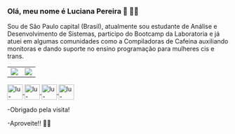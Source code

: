 ### Olá, meu nome é Luciana Pereira 👋 :woman_technologist:	

Sou de São Paulo capital (Brasil), atualmente sou estudante de Análise e Desenvolvimento de Sistemas, participo do Bootcamp da Laboratoria e já atuei em algumas comunidades como a Compiladoras de Cafeina auxiliando monitoras e dando suporte no ensino programação para mulheres cis e trans.

<center>
<table>
  <tr>
      <td><img align="center" padding-right="10px" src=https://github-readme-stats.vercel.app/api?username=luciana-pereira&show_icons=true&theme=dracula></td>
      <td><img align="center" padding-right="10px" src=https://github-readme-stats.vercel.app/api/top-langs/?username=luciana-pereira&show_icons=true&theme=dracula&layout=compact></td>
  </tr>  
</table>
</center>


 <a href="https://www.linkedin.com/in/lucianapereiras" target="_blank">
    <img align="center" src="https://cdn.jsdelivr.net/npm/simple-icons@3.0.1/icons/linkedin.svg" alt="lu-pereira" height="35" width="35" />
  </a>
 <a href="https://www.facebook.com/luciana.pereira.35762241" target="_blank">
    <img align="center" src="https://cdn.jsdelivr.net/npm/simple-icons@3.0.1/icons/facebook.svg" alt="lu-pereira" height="35" width="35" />
  </a>
   <a href="https://www.instagram.com/dev.lupereira" target="_blank">
    <img align="center" src="https://cdn.jsdelivr.net/npm/simple-icons@3.0.1/icons/instagram.svg" alt="lu-pereira" height="35" width="35" />
  </a>
   <a href="https://twitter.com/LuPereiraDev" target="_blank">
    <img align="center" src="https://cdn.jsdelivr.net/npm/simple-icons@3.0.1/icons/twitter.svg" alt="lu-pereira" height="35" width="35" />
  </a>




-Obrigado pela visita!

-Aproveite!! :raising_hand_woman:	
